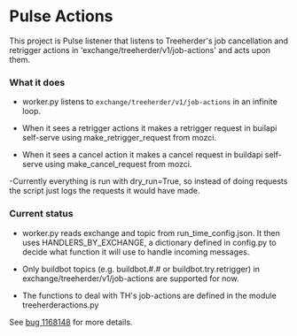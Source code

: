 # Pulse Actions

This project is Pulse listener that listens to Treeherder's job cancellation and retrigger actions in 'exchange/treeherder/v1/job-actions' and acts upon them.

### What it does

- worker.py listens to `exchange/treeherder/v1/job-actions` in an infinite loop.

- When it sees a retrigger actions it makes a retrigger request in builapi self-serve using make_retrigger_request from mozci.

- When it sees a cancel action it makes a cancel request in buildapi self-serve using make_cancel_request from mozci.

-Currently everything is run with dry_run=True, so instead of doing requests the script just logs the requests it would have made.


### Current status

- worker.py reads exchange and topic from run_time_config.json. It then uses HANDLERS_BY_EXCHANGE, a dictionary defined in config.py to decide what function it will use to handle incoming messages.

- Only buildbot topics (e.g. buildbot.#.# or buildbot.try.retrigger) in exchange/treeherder/v1/job-actions are supported for now.

- The functions to deal with TH's job-actions are defined in the module treeherderactions.py


See [bug 1168148](https://bugzilla.mozilla.org/show_bug.cgi?id=1168148) for more details.
